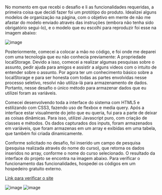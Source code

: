No momento em que recebi o desafio e li as funcionalidades requeridas, a primeira coisa que decidi fazer foi um protótipo do produto.
Idealizei alguns modelos de organização na página, com o objetivo em mente de não me afastar do modelo enviado através das instruções (embora não tenha sido obrigatório segui-lo), e o modelo que eu escolhi para reproduzir foi esse na imagem abaixo:

![image](https://user-images.githubusercontent.com/78186370/122292002-df010100-cecb-11eb-9eda-521a6ffffcd1.png)

Posteriormente, comecei a colocar a mão no código, e foi onde me deparei com uma tecnologia que eu não conhecia previamente: A propriedade localStorage.
Devido a isso, comecei a realizar algumas pesquisas sobre o assunto, pedir ajuda para amigos e assistir a alguns videos com o intuito de entender sobre o assunto. Por agora ter um conhecimento básico sobre a localStorage e para ser honesta com todas as partes envolvidas nesse processo seletivo, resolvi não utiliza-lá para armazenamento de dados. Portanto, nesse desafio o único método para armazenar dados que eu utilizei foram as variáveis.

Comecei desenvolvendo toda a interface do sistema com HTML5 e estilizando com CSS3, fazendo uso de flexbox e media query.
Após a interface estar visualmente do jeito que eu queria, fui para a parte de deixar as coisas dinâmicas. Para isso, utilizei Javascript puro, com criação de classes e métodos.
Os dados capturados dos inputs, foram armazenados em variáveis, que foram armazenas em um array e exibidas em uma tabela, que também foi criada dinamicamente.

Conforme solicitado no desafio, foi inserido um campo de pesquisa (pesquisa realizada através do nome do curso), que retorna os dados inseridos no array, conforme o nome do curso selecionado.
O resultado da interface do projeto se encontra na imagem abaixo. 
Para verificar o funcionamento das funcionalidades, hospedei os códigos em um hospedeiro gratuito externo.

[Link para verificar o site](https://desafio-allyhub.vercel.app/)

![image](https://user-images.githubusercontent.com/78186370/122293315-47041700-cecd-11eb-9afb-671db19738e5.png)
![image](https://user-images.githubusercontent.com/78186370/122298573-54bc9b00-ced3-11eb-9859-146fbf25fed9.png)


